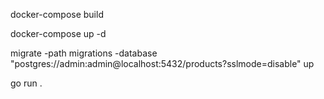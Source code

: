 <!-- Step 1 -->
docker-compose build
<!-- Step 2 -->
docker-compose up -d
<!-- your docker will start container for DB postgress and api  -->
<!-- Step 3 for run migration to init data to database -->
migrate -path migrations -database "postgres://admin:admin@localhost:5432/products?sslmode=disable" up
<!-- you can run for start Project (project start port 8080) -->
go run . 